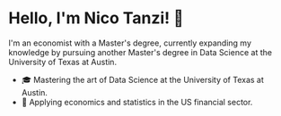 # Hello, I'm Nico Tanzi! 👋

I'm an economist with a Master's degree, currently expanding my knowledge by pursuing another Master's degree in Data Science at the University of Texas at Austin.

- 🎓 Mastering the art of Data Science at the University of Texas at Austin.
- 💼 Applying economics and statistics in the US financial sector.




<!---
nicotanzi/nicotanzi is a ✨ special ✨ repository because its `README.md` (this file) appears on your GitHub profile.
You can click the Preview link to take a look at your changes.
--->
